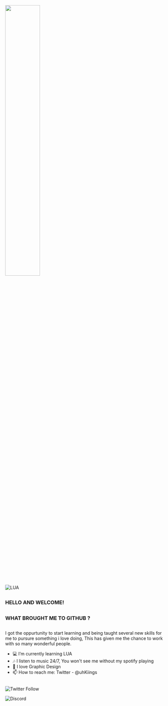 
<img width="47%" src="https://github-readme-stats.vercel.app/api?username=uhKiings&theme=radical" />

![LUA](https://img.shields.io/badge/Lua-2C2D72?style=for-the-badge&logo=lua&logoColor=white)

##
### HELLO AND WELCOME! 
##
### WHAT BROUGHT ME TO GITHUB ?
##

I got the oppurtunity to start learning and being taught several new skills for me to pursure something i love doing, This has given me the chance to work with so many wonderful people.


- 💻 I’m currently learning LUA 
- 🎶 I listen to music 24/7, You won't see me without my spotify playing
- 💬 I love Graphic Design
- 📫 How to reach me: Twitter -  @uhKiings

## 

 ![Twitter Follow](https://img.shields.io/twitter/follow/uhkiings?logo=Twitter&style=for-the-badge)

 ![Discord](https://img.shields.io/discord/591107228665249805?color=%2300acee&logo=Discord&style=for-the-badge)

##
